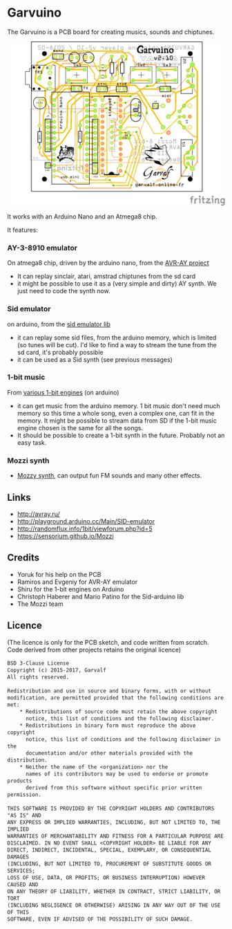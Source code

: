 

# Garvuino 

The Garvuino is a PCB board for creating musics, sounds and chiptunes.

![](garvuino_pcb.png)

It works with an Arduino Nano and an Atmega8 chip.

It features:

### AY-3-8910 emulator 

On atmega8 chip, driven by the arduino nano, from the [AVR-AY project](http://avray.ru/)

 * It can replay sinclair, atari, amstrad chiptunes from the sd card
 * it might be possible to use it as a (very simple and dirty) AY synth. We just need to code the synth now.

### Sid emulator 

on arduino, from the [sid emulator lib](http://playground.arduino.cc/Main/SID-emulator)

 * it can replay some sid files, from the arduino memory, which is limited (so tunes will be cut). I'd like to find a way to stream the tune from the sd card, it's probably possible
 * it can be used as a Sid synth (see previous messages)

### 1-bit music 

From [various 1-bit engines](http://randomflux.info/1bit/viewforum.php?id=5) (on arduino)

 * it can get music from the arduino memory. 1 bit music don't need much memory so this time a whole song, even a complex one, can fit in the memory. It might be possible to stream data from SD if the 1-bit music engine chosen is the same for all the songs.
 * It should be possible to create a 1-bit synth in the future. Probably not an easy task.

### Mozzi synth 

 * [Mozzy synth](https://sensorium.github.io/Mozzi), can output fun FM sounds and many other effects.

## Links 

 * http://avray.ru/
 * http://playground.arduino.cc/Main/SID-emulator
 * http://randomflux.info/1bit/viewforum.php?id=5
 * https://sensorium.github.io/Mozzi

## Credits 

 * Yoruk for his help on the PCB
 * Ramiros and Evgeniy for AVR-AY emulator
 * Shiru for the 1-bit engines on Arduino
 * Christoph Haberer and Mario Patino for the Sid-arduino lib
 * The Mozzi team

## Licence 

(The licence is only for the PCB sketch, and code written from scratch. 
Code derived from other projects retains the original licence)

    BSD 3-Clause License
    Copyright (c) 2015-2017, Garvalf
    All rights reserved.
    
    Redistribution and use in source and binary forms, with or without
    modification, are permitted provided that the following conditions are met:
        * Redistributions of source code must retain the above copyright
          notice, this list of conditions and the following disclaimer.
        * Redistributions in binary form must reproduce the above copyright
          notice, this list of conditions and the following disclaimer in the
          documentation and/or other materials provided with the distribution.
        * Neither the name of the <organization> nor the
          names of its contributors may be used to endorse or promote products
          derived from this software without specific prior written permission.
    
    THIS SOFTWARE IS PROVIDED BY THE COPYRIGHT HOLDERS AND CONTRIBUTORS "AS IS" AND
    ANY EXPRESS OR IMPLIED WARRANTIES, INCLUDING, BUT NOT LIMITED TO, THE IMPLIED
    WARRANTIES OF MERCHANTABILITY AND FITNESS FOR A PARTICULAR PURPOSE ARE
    DISCLAIMED. IN NO EVENT SHALL <COPYRIGHT HOLDER> BE LIABLE FOR ANY
    DIRECT, INDIRECT, INCIDENTAL, SPECIAL, EXEMPLARY, OR CONSEQUENTIAL DAMAGES
    (INCLUDING, BUT NOT LIMITED TO, PROCUREMENT OF SUBSTITUTE GOODS OR SERVICES;
    LOSS OF USE, DATA, OR PROFITS; OR BUSINESS INTERRUPTION) HOWEVER CAUSED AND
    ON ANY THEORY OF LIABILITY, WHETHER IN CONTRACT, STRICT LIABILITY, OR TORT
    (INCLUDING NEGLIGENCE OR OTHERWISE) ARISING IN ANY WAY OUT OF THE USE OF THIS
    SOFTWARE, EVEN IF ADVISED OF THE POSSIBILITY OF SUCH DAMAGE.

